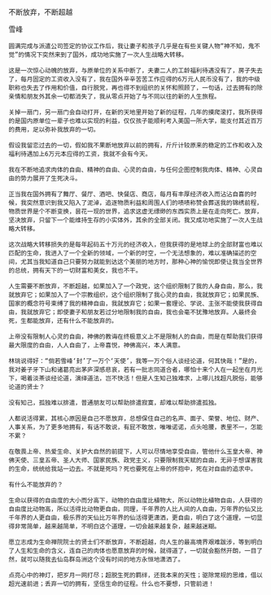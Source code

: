 不断放弃，不断超越

雪峰


    圆满完成与派遣公司签定的协议工作后，我让妻子和孩子几乎是在有些关键人物“神不知，鬼不觉”的情况下突然来到了国外，成功地实施了一次人生战略大转移。

    这是一次惊心动魄的放弃，与原单位的关系中断了，夫妻二人的工龄福利待遇没有了，房子失去了，每月固定的工资收入没有了，我在国外辛辛苦苦工作应得的6万元人民币没有了，我的中级职称也失去了作用和价值，自行脱党，再也得不到组织的关怀和照顾了，一句话，过去拥有的除亲情和朋友外其余一切都消失了，我从零点开始了与不同以往的新的人生旅程。

    关掉一扇门，另一扇门会自动打开，在新的天地里开始了新的征程，几年的摸爬滚打，我所获得的是国内原单位一辈子也难以实现的利益，仅仅孩子能顺利考入美国一所大学，能支付其近百万的费用，足以弥补我放弃的一切。

    假设我留恋过去的一切，假如我不果断地放弃以前的拥有，斤斤计较原来的稳定的工作和收入及福利待遇加上6万元本应得的工资，我就不会有今天。

    我在不断地追求肉体的自由、精神的自由、心灵的自由，与任何企图控制我肉体、精神、心灵自由的势力展开了生死决斗。

    正当我在国外拥有了舞厅、餐厅、酒吧、快餐店、商店，每月有丰厚经济收入而沾沾自喜的时候，我突然意识到我又陷入了泥淖，追逐物质利益和周围人们的啧啧称赞会葬送我的锦绣前程，物质世界是个不断变换，昙花一现的世界，追求这虚无缥缈的东西实质上是在走向死亡。放弃，坚决放弃，只留下一个能维持生存的小实体外，其余的全部关闭。我又成功地实施了一次人生战略大转移。

    这次战略大转移损失的是每年起码五十万元的经济收入，但我获得的是地球上的全部财富也难以匹配的生命，我进入了一个全新的领域，一个新的时空，一个无法想象的，难以准确描述的空间，尤其当我知道自己只要努力就能到达这个美丽的地方时，那种心神的愉悦即使让我当全世界的总统，拥有天下的一切财富和美女，我也不干。

    人生需要不断放弃，不断超越，如果加入了一个政党，这个组织限制了我的人身自由，那么，我就放弃它；如果加入了一个宗教组织，这个组织限制了我心灵的自由，我就放弃它；如果民族、国家的概念符号束缚了我的精神自由，我就放弃它；如果一套理论、学说、主张不能使我获得自由，我就放弃它；即使妻子和朋友若过分地限制我的自由，我也会毫不犹豫地放弃。人最终会死，生都能放弃，还有什么不能放弃的。

    上帝没有限制人心灵的自由，神佛的教诲在终极意义上不是限制人的自由，而是在帮助我们获得最大限度的自由，人人自由了，上帝喜悦，神佛高兴，本人满意。

    林珧说得好：“倘若雪峰‘封’了一万个‘天使’，我等一万个俗人谈经论道，何其快哉！”是的，我对姜子牙下山和诸葛亮出茅庐深感悲哀，若有一批志同道合者，哪怕十来个人在一起坐在月光下，喝着淡茶谈经论道，演绎道法，岂不快活！但是人生知己独难求，上哪儿找超凡脱俗，能够论道的贤士？

    没有知己，孤独难以排遣，普通朋友可以帮助排遣寂寞，却难以帮助排遣孤独。

    人都说活得累，其核心原因是自己不愿放弃，总想保住自己的名声、面子、荣誉、地位、财产、人事关系，为了更多地拥有，有话不敢说，有屁不敢放，唯唯诺诺，点头哈腰，表里不一，怎能不累？

    在敬畏上帝、热爱生命、关护大自然的前提下，人可以尽情地享受自由，管他什么玉皇大帝、神佛天使、三皇五帝、圣人大师、国家民族、政党主义，只要限制我天赋的自由，无异于想谋害我的生命，统统给我站一边去。不就是死吗？死也要死在上帝的怀抱中，死在对自由的追求中。

    有什么不能放弃的？

    生命以获得的自由度的大小而分高下，动物的自由度比植物大，所以动物比植物自由，人获得的自由度比动物高，所以活得比动物更自由，同理，千年界的人比人间的人自由，万年界的仙又比千年界的人更自由，极乐界的天仙比万年界的仙活得更潇洒，更自由，明白了这个道理，一切显得非常简单，越来越简单，不明白这个道理，一切会越来越复杂，越来越迷糊。

    愿立志成为生命禅院院士的贤士们不断放弃，不断超越，向人生的最高境界艰难跋涉，等到明白了人生和生命的含义，连自己的肉体也愿意放弃的时候，就得道了，一切就会豁然开朗，一目了然，就可以随我去仙岛群岛洲这个没有时间的地方永恒地潇洒了。

    点亮心中的神灯，把岁月一网打尽；超脱生死的羁绊，还我本来的天性；驱除常规的思维，借以超光速前进；丢弃一切的拥有，坚信生命的征程。什么也不要想，只管前进！



